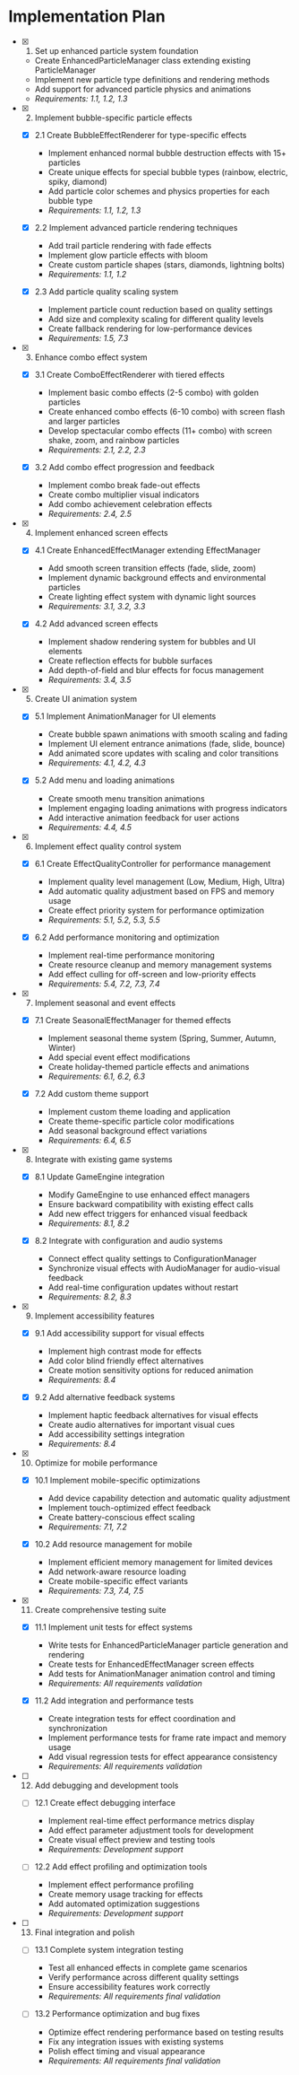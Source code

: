 # Implementation Plan

- [x] 1. Set up enhanced particle system foundation
  - Create EnhancedParticleManager class extending existing ParticleManager
  - Implement new particle type definitions and rendering methods
  - Add support for advanced particle physics and animations
  - _Requirements: 1.1, 1.2, 1.3_

- [x] 2. Implement bubble-specific particle effects
  - [x] 2.1 Create BubbleEffectRenderer for type-specific effects
    - Implement enhanced normal bubble destruction effects with 15+ particles
    - Create unique effects for special bubble types (rainbow, electric, spiky, diamond)
    - Add particle color schemes and physics properties for each bubble type
    - _Requirements: 1.1, 1.2, 1.3_

  - [x] 2.2 Implement advanced particle rendering techniques
    - Add trail particle rendering with fade effects
    - Implement glow particle effects with bloom
    - Create custom particle shapes (stars, diamonds, lightning bolts)
    - _Requirements: 1.1, 1.2_

  - [x] 2.3 Add particle quality scaling system
    - Implement particle count reduction based on quality settings
    - Add size and complexity scaling for different quality levels
    - Create fallback rendering for low-performance devices
    - _Requirements: 1.5, 7.3_

- [x] 3. Enhance combo effect system
  - [x] 3.1 Create ComboEffectRenderer with tiered effects
    - Implement basic combo effects (2-5 combo) with golden particles
    - Create enhanced combo effects (6-10 combo) with screen flash and larger particles
    - Develop spectacular combo effects (11+ combo) with screen shake, zoom, and rainbow particles
    - _Requirements: 2.1, 2.2, 2.3_

  - [x] 3.2 Add combo effect progression and feedback
    - Implement combo break fade-out effects
    - Create combo multiplier visual indicators
    - Add combo achievement celebration effects
    - _Requirements: 2.4, 2.5_

- [x] 4. Implement enhanced screen effects
  - [x] 4.1 Create EnhancedEffectManager extending EffectManager
    - Add smooth screen transition effects (fade, slide, zoom)
    - Implement dynamic background effects and environmental particles
    - Create lighting effect system with dynamic light sources
    - _Requirements: 3.1, 3.2, 3.3_

  - [x] 4.2 Add advanced screen effects
    - Implement shadow rendering system for bubbles and UI elements
    - Create reflection effects for bubble surfaces
    - Add depth-of-field and blur effects for focus management
    - _Requirements: 3.4, 3.5_

- [x] 5. Create UI animation system
  - [x] 5.1 Implement AnimationManager for UI elements
    - Create bubble spawn animations with smooth scaling and fading
    - Implement UI element entrance animations (fade, slide, bounce)
    - Add animated score updates with scaling and color transitions
    - _Requirements: 4.1, 4.2, 4.3_

  - [x] 5.2 Add menu and loading animations
    - Create smooth menu transition animations
    - Implement engaging loading animations with progress indicators
    - Add interactive animation feedback for user actions
    - _Requirements: 4.4, 4.5_

- [x] 6. Implement effect quality control system
  - [x] 6.1 Create EffectQualityController for performance management
    - Implement quality level management (Low, Medium, High, Ultra)
    - Add automatic quality adjustment based on FPS and memory usage
    - Create effect priority system for performance optimization
    - _Requirements: 5.1, 5.2, 5.3, 5.5_

  - [x] 6.2 Add performance monitoring and optimization
    - Implement real-time performance monitoring
    - Create resource cleanup and memory management systems
    - Add effect culling for off-screen and low-priority effects
    - _Requirements: 5.4, 7.2, 7.3, 7.4_

- [x] 7. Implement seasonal and event effects
  - [x] 7.1 Create SeasonalEffectManager for themed effects
    - Implement seasonal theme system (Spring, Summer, Autumn, Winter)
    - Add special event effect modifications
    - Create holiday-themed particle effects and animations
    - _Requirements: 6.1, 6.2, 6.3_

  - [x] 7.2 Add custom theme support
    - Implement custom theme loading and application
    - Create theme-specific particle color modifications
    - Add seasonal background effect variations
    - _Requirements: 6.4, 6.5_

- [x] 8. Integrate with existing game systems
  - [x] 8.1 Update GameEngine integration
    - Modify GameEngine to use enhanced effect managers
    - Ensure backward compatibility with existing effect calls
    - Add new effect triggers for enhanced visual feedback
    - _Requirements: 8.1, 8.2_

  - [x] 8.2 Integrate with configuration and audio systems
    - Connect effect quality settings to ConfigurationManager
    - Synchronize visual effects with AudioManager for audio-visual feedback
    - Add real-time configuration updates without restart
    - _Requirements: 8.2, 8.3_

- [x] 9. Implement accessibility features
  - [x] 9.1 Add accessibility support for visual effects
    - Implement high contrast mode for effects
    - Add color blind friendly effect alternatives
    - Create motion sensitivity options for reduced animation
    - _Requirements: 8.4_

  - [x] 9.2 Add alternative feedback systems
    - Implement haptic feedback alternatives for visual effects
    - Create audio alternatives for important visual cues
    - Add accessibility settings integration
    - _Requirements: 8.4_

- [x] 10. Optimize for mobile performance
  - [x] 10.1 Implement mobile-specific optimizations
    - Add device capability detection and automatic quality adjustment
    - Implement touch-optimized effect feedback
    - Create battery-conscious effect scaling
    - _Requirements: 7.1, 7.2_

  - [x] 10.2 Add resource management for mobile
    - Implement efficient memory management for limited devices
    - Add network-aware resource loading
    - Create mobile-specific effect variants
    - _Requirements: 7.3, 7.4, 7.5_

- [x] 11. Create comprehensive testing suite
  - [x] 11.1 Implement unit tests for effect systems
    - Write tests for EnhancedParticleManager particle generation and rendering
    - Create tests for EnhancedEffectManager screen effects
    - Add tests for AnimationManager animation control and timing
    - _Requirements: All requirements validation_

  - [x] 11.2 Add integration and performance tests
    - Create integration tests for effect coordination and synchronization
    - Implement performance tests for frame rate impact and memory usage
    - Add visual regression tests for effect appearance consistency
    - _Requirements: All requirements validation_

- [ ] 12. Add debugging and development tools
  - [ ] 12.1 Create effect debugging interface
    - Implement real-time effect performance metrics display
    - Add effect parameter adjustment tools for development
    - Create visual effect preview and testing tools
    - _Requirements: Development support_

  - [ ] 12.2 Add effect profiling and optimization tools
    - Implement effect performance profiling
    - Create memory usage tracking for effects
    - Add automated optimization suggestions
    - _Requirements: Development support_

- [ ] 13. Final integration and polish
  - [ ] 13.1 Complete system integration testing
    - Test all enhanced effects in complete game scenarios
    - Verify performance across different quality settings
    - Ensure accessibility features work correctly
    - _Requirements: All requirements final validation_

  - [ ] 13.2 Performance optimization and bug fixes
    - Optimize effect rendering performance based on testing results
    - Fix any integration issues with existing systems
    - Polish effect timing and visual appearance
    - _Requirements: All requirements final validation_
